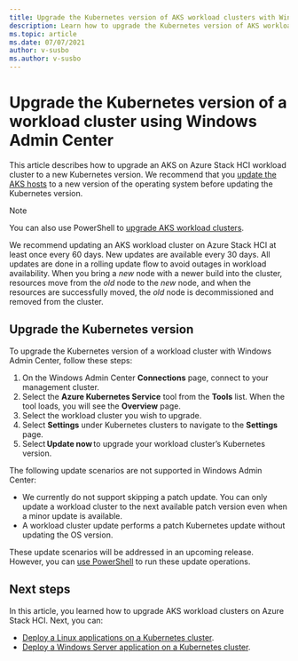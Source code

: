 ```yaml
---
title: Upgrade the Kubernetes version of AKS workload clusters with Windows Admin Center
description: Learn how to upgrade the Kubernetes version of AKS workload clusters on Azure Stack HCI using Windows Admin Center
ms.topic: article
ms.date: 07/07/2021
author: v-susbo
ms.author: v-susbo
---
```


# Upgrade the Kubernetes version of a workload cluster using Windows Admin Center

This article describes how to upgrade an AKS on Azure Stack HCI workload cluster to a new Kubernetes version. We recommend that you [update the AKS hosts](update-akshci-host-wac.md) to a new version of the operating system before updating the Kubernetes version.

> [!NOTE]
> You can also use PowerShell to [upgrade AKS workload clusters](upgrade.md).

We recommend updating an AKS workload cluster on Azure Stack HCI at least once every 60 days. New updates are available every 30 days. All updates are done in a rolling update flow to avoid outages in workload availability. When you bring a _new_ node with a newer build into the cluster, resources move from the _old_ node to the _new_ node, and when the resources are successfully moved, the _old_ node is decommissioned and removed from the cluster.

## Upgrade the Kubernetes version

To upgrade the Kubernetes version of a workload cluster with Windows Admin Center, follow these steps: 

1. On the Windows Admin Center **Connections** page, connect to your management cluster.
2. Select the **Azure Kubernetes Service** tool from the **Tools** list. When the tool loads, you will see the **Overview** page.
3. Select the workload cluster you wish to upgrade.
4. Select **Settings** under Kubernetes clusters to navigate to the **Settings** page. 
5. Select **Update now** to upgrade your workload cluster’s Kubernetes version. 

The following update scenarios are not supported in Windows Admin Center: 

- We currently do not support skipping a patch update. You can only update a workload cluster to the next available patch version even when a minor update is available.  
- A workload cluster update performs a patch Kubernetes update without updating the OS version. 

These update scenarios will be addressed in an upcoming release. However, you can [use PowerShell](upgrade.md) to run these update operations. 

## Next steps

In this article, you learned how to upgrade AKS workload clusters on Azure Stack HCI. Next, you can:
- [Deploy a Linux applications on a Kubernetes cluster](./deploy-linux-application.md).
- [Deploy a Windows Server application on a Kubernetes cluster](./deploy-windows-application.md).
